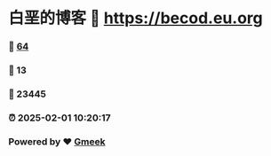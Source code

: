# 白垩的博客 :link: https://becod.eu.org 
### :page_facing_up: [64](https://becod.eu.org/tag.html) 
### :speech_balloon: 13 
### :hibiscus: 23445 
### :alarm_clock: 2025-02-01 10:20:17 
### Powered by :heart: [Gmeek](https://github.com/Meekdai/Gmeek)

